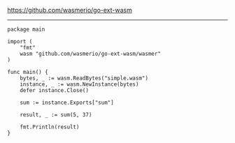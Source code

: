 https://github.com/wasmerio/go-ext-wasm

---

```
package main

import (
	"fmt"
	wasm "github.com/wasmerio/go-ext-wasm/wasmer"
)

func main() {
	bytes, _ := wasm.ReadBytes("simple.wasm")
	instance, _ := wasm.NewInstance(bytes)
	defer instance.Close()

	sum := instance.Exports["sum"]

	result, _ := sum(5, 37)

	fmt.Println(result)
}
```

